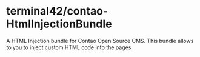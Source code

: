 # terminal42/contao-HtmlInjectionBundle

A HTML Injection bundle for Contao Open Source CMS.
This bundle allows to you to inject custom HTML code into the pages.